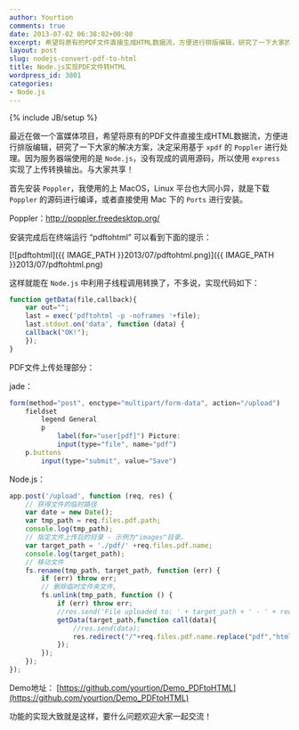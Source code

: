 ```yaml
---
author: Yourtion
comments: true
date: 2013-07-02 06:38:02+00:00
excerpt: 希望将原有的PDF文件直接生成HTML数据流，方便进行排版编辑，研究了一下大家的解决方案，决定采用基于xpdf的Poppler进行处理。因为服务器端使用的是Node.js，没有现成的调用源码，所以使用express实现了上传转换输出。
layout: post
slug: nodejs-convert-pdf-to-html
title: Node.js实现PDF文件转HTML
wordpress_id: 3801
categories:
- Node.js
---
```

{% include JB/setup %}

最近在做一个富媒体项目，希望将原有的PDF文件直接生成HTML数据流，方便进行排版编辑，研究了一下大家的解决方案，决定采用基于 `xpdf` 的 `Poppler` 进行处理。因为服务器端使用的是 `Node.js`，没有现成的调用源码，所以使用 `express` 实现了上传转换输出。与大家共享！

首先安装 `Poppler`，我使用的上 MacOS，Linux 平台也大同小异，就是下载 `Poppler` 的源码进行编译，或者直接使用 Mac 下的 `Ports` 进行安装。

Poppler：http://poppler.freedesktop.org/

安装完成后在终端运行 “pdftohtml” 可以看到下面的提示：

[![pdftohtml]({{ IMAGE_PATH }}2013/07/pdftohtml.png)]({{ IMAGE_PATH }}2013/07/pdftohtml.png)

这样就能在 `Node.js` 中利用子线程调用转换了，不多说，实现代码如下：

```javascript
function getData(file,callback){
    var out="";
    last = exec('pdftohtml -p -noframes '+file);
    last.stdout.on('data', function (data) {
    callback("OK!");
    });
}
```

PDF文件上传处理部分：

jade：

```javascript
form(method="post", enctype="multipart/form-data", action="/upload")
    fieldset
        legend General
        p
            label(for="user[pdf]") Picture:
            input(type="file", name="pdf")
    p.buttons
        input(type="submit", value="Save")
```

Node.js：


```javascript
app.post('/upload', function (req, res) {
    // 获得文件的临时路径
    var date = new Date();
    var tmp_path = req.files.pdf.path;
    console.log(tmp_path);
    // 指定文件上传后的目录 - 示例为"images"目录。
    var target_path = './pdf/' +req.files.pdf.name;
    console.log(target_path);
    // 移动文件
    fs.rename(tmp_path, target_path, function (err) {
        if (err) throw err;
        // 删除临时文件夹文件,
        fs.unlink(tmp_path, function () {
            if (err) throw err;
            //res.send('File uploaded to: ' + target_path + ' - ' + req.files.pdf.size + ' bytes');
            getData(target_path,function call(data){
                //res.send(data);
                res.redirect("/"+req.files.pdf.name.replace("pdf","html"));
            });
        });
    });
});
```

Demo地址： [https://github.com/yourtion/Demo_PDFtoHTML](https://github.com/yourtion/Demo_PDFtoHTML)

功能的实现大致就是这样，要什么问题欢迎大家一起交流！
